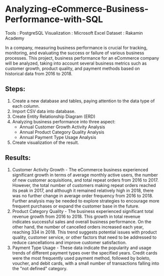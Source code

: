 # Analyzing-eCommerce-Business-Performance-with-SQL

Tools : PostgreSQL
Visualization : Microsoft Excel 
Dataset : Rakamin Academy

In a company, measuring business performance is crucial for tracking, monitoring, and evaluating the success or failure of various business processes. This project, business performance for an eCommerce company will be analyzed, taking into account several business metrics such as customer growth, product quality, and payment methods based on historical data from 2016 to 2018.

## Steps:
1. Create a new database and tables, paying attention to the data type of each column.
2. Import CSV data into database.
3. Create Entity Relationship Diagram (ERD)
4. Analyzing business performance into three aspect:
   - Annual Customer Growth Activity Analysis
   - Annual Product Category Quality Analysis
   - Annual Payment Type Usage Analysis
5. Create visualization of the result.

## Results:
1. Customer Activity Growth - The eCommerce business experienced significant growth in terms of average monthly active users, the number of new customer acquisitions, and total repeat orders from 2016 to 2017. However, the total number of customers making repeat orders reached its peak in 2017, and although it remained relatively high in 2018, there was no further change in average order frequency from 2016 to 2018. Further analysis may be needed to explore strategies to encourage more frequent purchases or expand the customer base in the future.
2. Product Category Quality - The business experienced significant total revenue growth from 2016 to 2018. This growth in total revenue indicates successful sales and overall business performance. On the other hand, the number of cancelled orders increased each year, reaching 334 in 2018. This trend suggests potential issues with product quality, customer service, or other factors that need to be addressed to reduce cancellations and improve customer satisfaction.
3. Payment Type Usage - These data indicate the popularity and usage trends of different payment types over the specified years. Credit cards were the most frequently used payment method, followed by boleto, voucher, and debit cards, with a small number of transactions falling into the "not defined" category.
